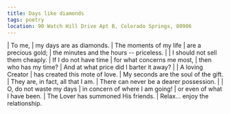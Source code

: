 ```yaml
---
title: Days like diamonds
tags: poetry
location: 90 Watch Hill Drive Apt B, Colorado Springs, 80906
---
```


| To me,
| my days are as diamonds.
| The moments of my life
| are a precious gold;
| the minutes and the hours -- priceless.
|
| I should not sell them cheaply.
| If I do not have time
| for what concerns me most,
| then who has my time?
| And at what price did I barter it away?
|
| A loving Creator
| has created this mote of love.
| My seconds are the soul of the gift.
| They are, in fact, all that I am.
| There can never be a dearer possession.
|
| O, do not waste my days
| in concern of where I am going!
| or even of what I have been.
| The Lover has summoned His friends.
| Relax... enjoy the relationship.
